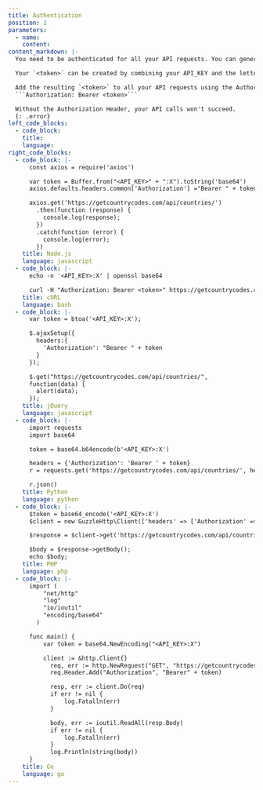 ```yaml
---
title: Authentication
position: 2
parameters:
  - name:
    content:
content_markdown: |-
  You need to be authenticated for all your API requests. You can generate an API_KEY in your developer dashboard [GetCountryCodes](https://getcountrycodes.com).

  Your `<token>` can be created by combining your API_KEY and the letter "X" as such "API_KEY:X" and applying the Base64 function to the resulting string.

  Add the resulting `<token>` to all your API requests using the Authorization Header:  
  ```Authorization: Bearer <token>```

  Without the Authorization Header, your API calls won't succeed.
  {: .error}
left_code_blocks:
  - code_block:
    title:
    language:
right_code_blocks:
  - code_block: |-
      const axios = require('axios')

      var token = Buffer.from("<API_KEY>" + ":X").toString('base64')
      axios.defaults.headers.common['Authorization'] ="Bearer " + token;

      axios.get('https://getcountrycodes.com/api/countries/')
        .then(function (response) {
          console.log(response);
        })
        .catch(function (error) {
          console.log(error);
        })
    title: Node.js
    language: javascript
  - code_block: |-
      echo -n '<API_KEY>:X' | openssl base64

      curl -H "Authorization: Bearer <token>" https://getcountrycodes.com/api/countries/
    title: cURL
    language: bash
  - code_block: |-
      var token = btoa('<API_KEY>:X');

      $.ajaxSetup({
        headers:{
          'Authorization': "Bearer " + token
        }
      });

      $.get("https://getcountrycodes.com/api/countries/",
      function(data) {
        alert(data);
      });
    title: jQuery
    language: javascript
  - code_block: |-
      import requests
      import base64

      token = base64.b64encode(b'<API_KEY>:X')

      headers = {'Authorization': 'Bearer ' + token}
      r = requests.get('https://getcountrycodes.com/api/countries/', headers=headers)

      r.json()
    title: Python
    language: python
  - code_block: |-
      $token = base64_encode('<API_KEY>:X')
      $client = new GuzzleHttp\Client(['headers' => ['Authorization' => "Bearer $token"]]);

      $response = $client->get('https://getcountrycodes.com/api/countries/');

      $body = $response->getBody();
      echo $body;
    title: PHP
    language: php
  - code_block: |-
      import (
          "net/http"
          "log"
          "io/ioutil"
          "encoding/base64"
        )

      func main() {
          var token = base64.NewEncoding("<API_KEY>:X")

          client := &http.Client{}
            req, err := http.NewRequest("GET", "https://getcountrycodes.com/api/countries/", nil)
            req.Header.Add("Authorization", "Bearer" + token)

            resp, err := client.Do(req)
            if err != nil {
                log.Fatalln(err)
            }

            body, err := ioutil.ReadAll(resp.Body)
            if err != nil {
                log.Fatalln(err)
            }
            log.Println(string(body))
      }
    title: Go
    language: go
---
```

